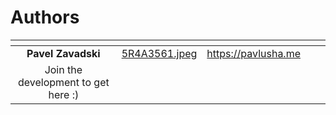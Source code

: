 # Authors

<table data-view="cards"><thead><tr><th align="center"></th><th data-hidden data-card-cover data-type="files"></th><th data-hidden data-card-target data-type="content-ref"></th><th data-hidden></th><th data-hidden></th></tr></thead><tbody><tr><td align="center"><strong>Pavel Zavadski</strong></td><td><a href=".gitbook/assets/5R4A3561.jpeg">5R4A3561.jpeg</a></td><td><a href="https://pavlusha.me">https://pavlusha.me</a></td><td></td><td></td></tr><tr><td align="center">Join the development to get here :)</td><td></td><td></td><td></td><td></td></tr></tbody></table>
